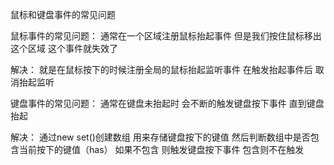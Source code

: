 鼠标和键盘事件的常见问题

鼠标事件的常见问题：
通常在一个区域注册鼠标抬起事件 但是我们按住鼠标移出这个区域 这个事件就失效了

解决：
就是在鼠标按下的时候注册全局的鼠标抬起监听事件 在触发抬起事件后 取消抬起监听

键盘事件的常见问题：
通常在键盘未抬起时 会不断的触发键盘按下事件 直到键盘抬起

解决：
通过new set()创建数组 用来存储键盘按下的键值 然后判断数组中是否包含当前按下的键值（has） 如果不包含 则触发键盘按下事件 包含则不在触发